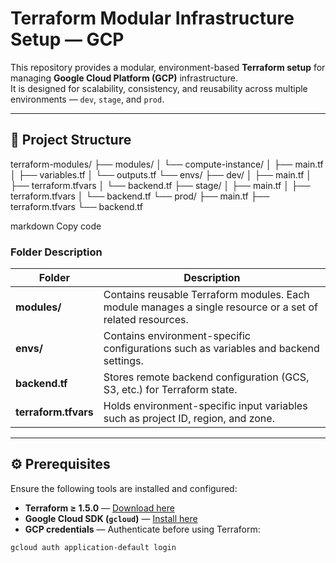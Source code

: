 # Terraform Modular Infrastructure Setup — GCP

This repository provides a modular, environment-based **Terraform setup** for managing **Google Cloud Platform (GCP)** infrastructure.  
It is designed for scalability, consistency, and reusability across multiple environments — `dev`, `stage`, and `prod`.

---

## 📁 Project Structure

terraform-modules/
├── modules/
│ └── compute-instance/
│ ├── main.tf
│ ├── variables.tf
│ └── outputs.tf
└── envs/
├── dev/
│ ├── main.tf
│ ├── terraform.tfvars
│ └── backend.tf
├── stage/
│ ├── main.tf
│ ├── terraform.tfvars
│ └── backend.tf
└── prod/
├── main.tf
├── terraform.tfvars
└── backend.tf

markdown
Copy code

### Folder Description

| Folder | Description |
|---------|-------------|
| **modules/** | Contains reusable Terraform modules. Each module manages a single resource or a set of related resources. |
| **envs/** | Contains environment-specific configurations such as variables and backend settings. |
| **backend.tf** | Stores remote backend configuration (GCS, S3, etc.) for Terraform state. |
| **terraform.tfvars** | Holds environment-specific input variables such as project ID, region, and zone. |

---

## ⚙️ Prerequisites

Ensure the following tools are installed and configured:

- **Terraform ≥ 1.5.0** — [Download here](https://developer.hashicorp.com/terraform/downloads)
- **Google Cloud SDK (`gcloud`)** — [Install here](https://cloud.google.com/sdk/docs/install)
- **GCP credentials** — Authenticate before using Terraform:

```bash
gcloud auth application-default login
